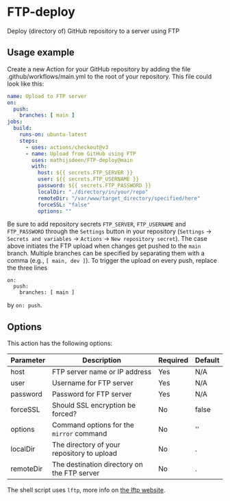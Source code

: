 # FTP-deploy
Deploy (directory of) GitHub repository to a server using FTP

## Usage example

Create a new Action for your GitHub repository by adding the file .github/workflows/main.yml to the root of your repository. This file could look like this:

```yaml
name: Upload to FTP server
on:
  push:
    branches: [ main ]
jobs:
  build:
    runs-on: ubuntu-latest
    steps:
      - uses: actions/checkout@v3
      - name: Upload from GitHub using FTP
        uses: mathijsdeen/FTP-deploy@main
        with:
          host: ${{ secrets.FTP_SERVER }}
          user: ${{ secrets.FTP_USERNAME }}
          password: ${{ secrets.FTP_PASSWORD }}
          localDir: "./directory/in/your/repo"
          remoteDir: "/var/www/target_directory/specified/here"
          forceSSL: "false"
          options: ""
```

Be sure to add repository secrets `FTP_SERVER`, `FTP_USERNAME` and `FTP_PASSWORD` through the `Settings` button in your repository (`Settings` -> `Secrets and variables` -> `Actions` -> `New repository secret`). The case above initiates the FTP upload when changes get pushed to the `main` branch. Multiple branches can be specified by separating them with a comma (e.g., `[ main, dev ]`). To trigger the upload on every push, replace the three lines

```
on:
  push:
    branches: [ main ]
```

by `on: push`.

## Options

This action has the following options:

Parameter | Description | Required | Default
--- | --- | --- | ---
host | FTP server name or IP address | Yes | N/A
user | Username for FTP server | Yes | N/A
password | Password for FTP server | Yes | N/A
forceSSL | Should SSL encryption be forced? | No | false
options | Command options for the `mirror` command| No | ''
localDir | The directory of your repository to upload | No | .
remoteDir | The destination directory on the FTP server | No | .

The shell script uses `lftp`, more info on [the lftp website](https://lftp.yar.ru/lftp-man.html).
